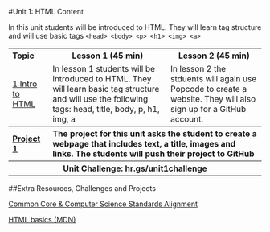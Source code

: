 #Unit 1: HTML Content 

In this unit students will be introduced to HTML. They will learn tag structure and will use basic tags `<head> <body> <p> <h1> <img> <a>`

<table>
<tr>
	<th align="left">Topic</th>
	<th>Lesson 1 (45 min)</th>
	<th>Lesson 2 (45 min)</th>
</tr>
<tr>
	<td align="left"> <a href="topics/topic1">1 Intro to HTML</a> </td>
	<td>In lesson 1 students will be introduced to HTML. They will learn basic tag structure and will use the following tags: head, title, body, p, h1, img, a  <br></td>
	<td>In lesson 2 the stduents will again use Popcode to create a website. They will also sign up for a GitHub account.</td>
</tr>
<tr>
	<th align="left"><a href ="projects/project1" >Project 1 </a> </th>
	<th align="left" colspan="2">The project for this unit asks the student to create a webpage that includes text, a title, images and links. The students will push their project to GitHub </th>
</tr>
<tr>
	<th align="center" colspan="3">Unit Challenge: hr.gs/unit1challenge </th>
</tr>

</table>


##Extra Resources, Challenges and Projects

[Common Core & Computer Science Standards Alignment](csStandards.md)

[HTML basics (MDN)](https://developer.mozilla.org/en-US/docs/Learn/Getting_started_with_the_web/HTML_basics)

